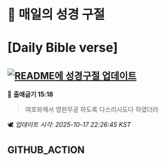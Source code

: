 # 🙏 매일의 성경 구절
# [Daily Bible verse]
## [![README에 성경구절 업데이트](https://github.com/DONGSUKA/first_test/actions/workflows/update-readme-bible.yml/badge.svg)](https://github.com/DONGSUKA/first_test/actions/workflows/update-readme-bible.yml)
<!-- START_BIBLE_VERSE -->
📖 **출애굽기 15:18**
> 여호와께서 영원무궁 하도록 다스리시도다 하였더라

🕊️ _업데이트 시각: 2025-10-17 22:26:45 KST_
  <!-- END_BIBLE_VERSE -->
## GITHUB_ACTION
